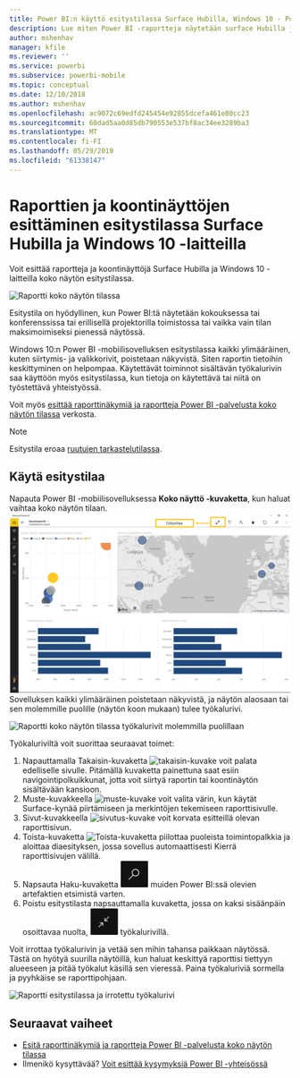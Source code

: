 ```yaml
---
title: Power BI:n käyttö esitystilassa Surface Hubilla, Windows 10 - Power BI
description: Lue miten Power BI -raportteja näytetään surface Hubilla ja miten Power BI -raporttinäkymiä, raportteja ja ruutuja näytetään Windows 10 -laitteilla koko näytön tilassa.
author: mshenhav
manager: kfile
ms.reviewer: ''
ms.service: powerbi
ms.subservice: powerbi-mobile
ms.topic: conceptual
ms.date: 12/10/2018
ms.author: mshenhav
ms.openlocfilehash: ac9072c69edfd245454e92855dcefa461e80cc23
ms.sourcegitcommit: 60dad5aa0d85db790553e537bf8ac34ee3289ba3
ms.translationtype: MT
ms.contentlocale: fi-FI
ms.lasthandoff: 05/29/2019
ms.locfileid: "61338147"
---
```

# <a name="view-reports-and-dashboards-in-presentation-mode-on-surface-hub-and-windows-10-devices"></a>Raporttien ja koontinäyttöjen esittäminen esitystilassa Surface Hubilla ja Windows 10 -laitteilla
Voit esittää raportteja ja koontinäyttöjä Surface Hubilla ja Windows 10 -laitteilla koko näytön esitystilassa. 

![Raportti koko näytön tilassa](./media/mobile-windows-10-app-presentation-mode/power-bi-presentation-mode-2.png)

Esitystila on hyödyllinen, kun Power BI:tä näytetään kokouksessa tai konferenssissa tai erillisellä projektorilla toimistossa tai vaikka vain tilan maksimoimiseksi pienessä näytössä. 

Windows 10:n Power BI -mobiilisovelluksen esitystilassa kaikki ylimääräinen, kuten siirtymis- ja valikkorivit, poistetaan näkyvistä. Siten raportin tietoihin keskittyminen on helpompaa. Käytettävät toiminnot sisältävän työkalurivin saa käyttöön myös esitystilassa, kun tietoja on käytettävä tai niitä on työstettävä yhteistyössä.

Voit myös [esittää raporttinäkymiä ja raportteja Power BI -palvelusta koko näytön tilassa](../end-user-focus.md) verkosta.

> [!NOTE]
> Esitystila eroaa [ruutujen tarkastelutilassa](mobile-tiles-in-the-mobile-apps.md).
> 
> 

## <a name="use-presentation-mode"></a>Käytä esitystilaa
Napauta Power BI -mobiilisovelluksessa **Koko näyttö -kuvaketta**, kun haluat vaihtaa koko näytön tilaan.
![Koko näyttö -kuvake](././media/mobile-windows-10-app-presentation-mode/power-bi-full-screen-icon.png) Sovelluksen kaikki ylimääräinen poistetaan näkyvistä, ja näytön alaosaan tai sen molemmille puolille (näytön koon mukaan) tulee työkalurivi.

![Raportti koko näytön tilassa työkalurivit molemmilla puolillaan](./media/mobile-windows-10-app-presentation-mode/power-bi-presentation-mode-2.png)

Työkaluriviltä voit suorittaa seuraavat toimet:

1. Napauttamalla Takaisin-kuvaketta ![takaisin-kuvake](./media/mobile-windows-10-app-presentation-mode/power-bi-windows-10-presentation-back-icon.png) voit palata edelliselle sivulle. Pitämällä kuvaketta painettuna saat esiin navigointipolkuikkunat, jotta voit siirtyä raportin tai koontinäytön sisältävään kansioon.
2. Muste-kuvakkeella ![muste-kuvake](./media/mobile-windows-10-app-presentation-mode/power-bi-windows-10-presentation-ink-icon.png) voit valita värin, kun käytät Surface-kynää piirtämiseen ja merkintöjen tekemiseen raporttisivulle. 
3. Sivut-kuvakkeella ![sivutus-kuvake](./media/mobile-windows-10-app-presentation-mode/power-bi-windows-10-presentation-pages-icon.png) voit korvata esitteillä olevan raporttisivun.
4. Toista-kuvaketta  ![Toista-kuvaketta](./media/mobile-windows-10-app-presentation-mode/power-bi-windows-10-presentation-play-icon.png) piilottaa puoleista toimintopalkkia ja aloittaa diaesityksen, jossa sovellus automaattisesti Kierrä raporttisivujen välillä. 
5. Napsauta Haku-kuvaketta ![Haku-kuvake](./media/mobile-windows-10-app-presentation-mode/power-bi-windows-10-presentation-search-icon.png) muiden Power BI:ssä olevien artefaktien etsimistä varten.
6. Poistu esitystilasta napsauttamalla kuvaketta, jossa on kaksi sisäänpäin osoittavaa nuolta, ![Poistu koko näytön tilasta](./media/mobile-windows-10-app-presentation-mode/power-bi-windows-10-exit-full-screen-icon.png) työkalurivillä.

Voit irrottaa työkalurivin ja vetää sen mihin tahansa paikkaan näytössä. Tästä on hyötyä suurilla näytöillä, kun haluat keskittyä raporttisi tiettyyn alueeseen ja pitää työkalut käsillä sen vieressä. Paina työkaluriviä sormella ja pyyhkäise se raporttipohjaan.

![Raportti esitystilassa ja irrotettu työkalurivi](./media/mobile-windows-10-app-presentation-mode/power-bi-windows-10-presentation-drag-toolbar-2.png)


## <a name="next-steps"></a>Seuraavat vaiheet
* [Esitä raporttinäkymiä ja raportteja Power BI -palvelusta koko näytön tilassa](../end-user-focus.md)
* Ilmenikö kysyttävää? [Voit esittää kysymyksiä Power BI -yhteisössä](http://community.powerbi.com/)

